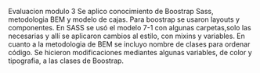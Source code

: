 Evaluacion modulo 3
Se aplico conocimiento de Boostrap Sass, metodologia BEM y modelo de cajas. Para boostrap se usaron layouts y componentes. 
En SASS se usó el modelo 7-1 con algunas carpetas,solo las necesarias y allí se aplicaron cambios al estilo, con mixins y variables. 
En cuanto a la metodologia de BEM se incluyo  nombre de clases para ordenar código. 
Se hicieron modificaciones mediantes algunas variables, de color y tipografia, a las clases de Boostrap. 
